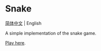 # Snake

[简体中文](README.md) | English

A simple implementation of the snake game.

[Play here](https://jaxvanyang/github.io/snake-game).
